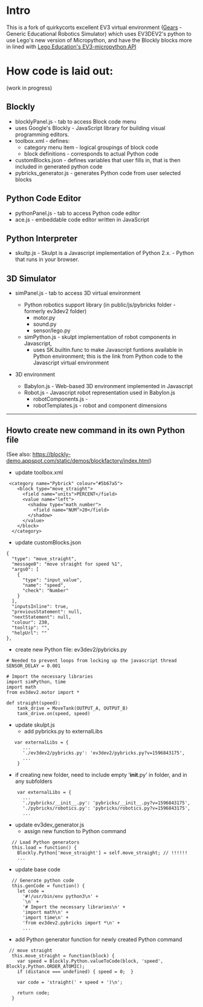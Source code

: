 # Intro

This is a fork of quirkycorts excellent EV3 virtual environment ([Gears](https://github.com/QuirkyCort/gears) - Generic Educational Robotics Simulator) which uses EV3DEV2's python to use Lego's new version of Micropython, and have the Blockly blocks more in lined with [Lego Education's EV3-micropython API](https://pybricks.github.io/ev3-micropython)

# How code is laid out:

(work in progress)

## Blockly 
* blocklyPanel.js - tab to access Block code menu
* uses Google's Blockly - JavaScript library for building visual programming editors.
* toolbox.xml - defines:
    * category menu item - logical groupings of block code
    * block definitions - corresponds to actual Python code
* customBlocks.json - defines variables that user fills in, that is then included in generated python code
* pybricks_generator.js - generates Python code from user selected blocks

## Python Code Editor
* pythonPanel.js - tab to access Python code editor
* ace.js - embeddable code editor written in JavaScript

## Python Interpreter
  * skultp.js - Skulpt is a Javascript implementation of Python 2.x. - Python that runs in your browser.

## 3D Simulator
* simPanel.js - tab to access 3D virtual environment
  * Python robotics support library (in public/js/pybricks folder - formerly ev3dev2 folder)
    * motor.py
    * sound.py
    * sensor/lego.py
  * simPython.js -  skulpt implementation of robot components in Javascript, 
    * uses SK.builtin.func to make Javascript funtions available in Python environment; this is the link from Python code to the Javascript virtual environment

* 3D environment
  * Babylon.js - Web-based 3D environment implemented in Javascript
  * Robot.js - Javascript robot representation used in Babylon.js
    * robotComponents.js - 
    * robotTemplates.js - robot and component dimensions


-----

## Howto create new command in its own Python file

(See also: https://blockly-demo.appspot.com/static/demos/blockfactory/index.html)

* update toolbox.xml
```
 <category name="Pybrick" colour="#5b67a5">
    <block type="move_straight">
      <field name="units">PERCENT</field>
      <value name="left">
        <shadow type="math_number">
          <field name="NUM">20</field>
        </shadow>
      </value>
    </block>
  </category>

```

* update customBlocks.json
```
{
  "type": "move_straight",
  "message0": "move straight for speed %1",
  "args0": [
    {
      "type": "input_value",
      "name": "speed",
      "check": "Number"
    }
  ],
  "inputsInline": true,
  "previousStatement": null,
  "nextStatement": null,
  "colour": 230,
  "tooltip": "",
  "helpUrl": ""
},
```

* create new Python file: ev3dev2/pybricks.py
```
# Needed to prevent loops from locking up the javascript thread
SENSOR_DELAY = 0.001

# Import the necessary libraries
import simPython, time
import math
from ev3dev2.motor import *

def straight(speed):
    tank_drive = MoveTank(OUTPUT_A, OUTPUT_B)
    tank_drive.on(speed, speed) 

```

* update skulpt.js
  * add pybricks.py to externalLibs
```
   var externalLibs = {
      ...
      './ev3dev2/pybricks.py': 'ev3dev2/pybricks.py?v=1596843175',          
      ...
    }

```
  * if creating new folder, need to include empty '__init__.py' in folder, and in any subfolders
```
    var externalLibs = {
      ...
      './pybricks/__init__.py': 'pybricks/__init__.py?v=1596843175',      
      './pybricks/robotics.py': 'pybricks/robotics.py?v=1596843175',   
      ...        
```

* update ev3dev_generator.js
  * assign new function to Python command
```
  // Load Python generators
  this.load = function() {
    Blockly.Python['move_straight'] = self.move_straight; // !!!!!!  
    ...  
```
  * update base code
```
  // Generate python code
  this.genCode = function() {
    let code =
      '#!/usr/bin/env python3\n' +
      `\n` +
      '# Import the necessary libraries\n' +
      'import math\n' +
      'import time\n' +      
      'from ev3dev2.pybricks import *\n' +      
      ...
```
  * add Python generator function for newly created Python command
```
 // move straight
  this.move_straight = function(block) {
    var speed = Blockly.Python.valueToCode(block, 'speed', Blockly.Python.ORDER_ATOMIC);
    if (distance === undefined) { speed = 0;  }

    var code = 'straight(' + speed + ')\n';

    return code;    
  }
```

